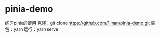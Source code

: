 # pinia-demo
练习pinia的使用
克隆：git clone https://github.com/1linan/pinia-demo.git
装包：yarn
运行：yarn serve
